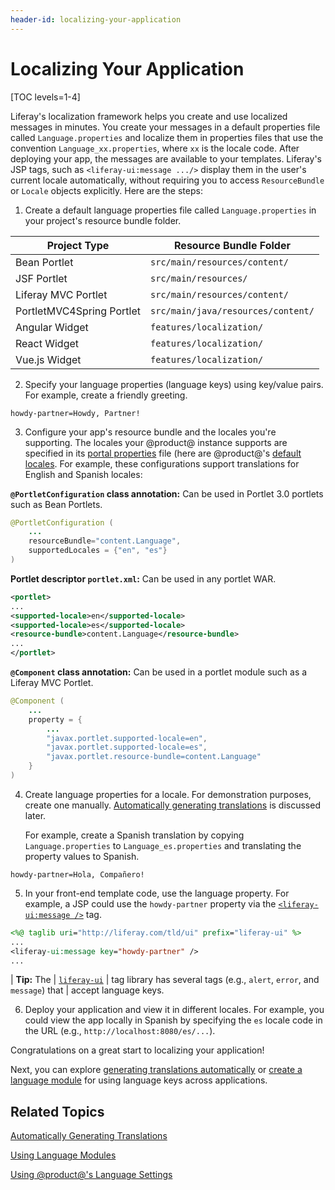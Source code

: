 ```yaml
---
header-id: localizing-your-application
---
```


# Localizing Your Application

[TOC levels=1-4]

Liferay's localization framework helps you create and use localized messages
in minutes. You create your messages in a default properties file called
`Language.properties` and localize them in properties files that use the
convention `Language_xx.properties`, where `xx` is the locale code. After
deploying your app, the messages are available to your templates. Liferay's JSP
tags, such as `<liferay-ui:message .../>` display them in the user's current
locale automatically, without requiring you to access
`ResourceBundle` or `Locale` objects explicitly. Here are the steps: 

1.  Create a default language properties file called `Language.properties` in 
    your project's resource bundle folder. 

| Project Type              | Resource Bundle Folder |
| ------------------------- | ---------------------- |
| Bean Portlet              | `src/main/resources/content/` |
| JSF Portlet               | `src/main/resources/` |
| Liferay MVC Portlet       | `src/main/resources/content/` |
| PortletMVC4Spring Portlet | `src/main/java/resources/content/` |
| Angular Widget            | `features/localization/` |
| React Widget              | `features/localization/` |
| Vue.js Widget             | `features/localization/` |

2.  Specify your language properties (language keys) using key/value pairs. For 
    example, create a friendly greeting. 

```properties
howdy-partner=Howdy, Partner!
```

3.  Configure your app's resource bundle and the locales you're supporting. The 
    locales your @product@ instance supports are specified in its [portal
    properties](/docs/7-2/deploy/-/knowledge_base/d/portal-properties) file
    (here are @product@'s [default
    locales]((@platform-ref@/7.2-latest/propertiesdoc/portal.properties.html#Languages%20and%20Time%20Zones)).
    For example, these configurations support translations for English and
    Spanish locales: 

**`@PortletConfiguration` class annotation:** Can be used in Portlet 3.0
portlets such as Bean Portlets.

```java
@PortletConfiguration (
    ...
    resourceBundle="content.Language",
    supportedLocales = {"en", "es"}
)
```

**Portlet descriptor `portlet.xml`:** Can be used in any portlet WAR. 

```xml 
<portlet>
...
<supported-locale>en</supported-locale>
<supported-locale>es</supported-locale>
<resource-bundle>content.Language</resource-bundle>
...
</portlet>
```

**`@Component` class annotation:** Can be used in a portlet module such as a
Liferay MVC Portlet. 

```java
@Component (
    ...
    property = {
        ...
        "javax.portlet.supported-locale=en",
        "javax.portlet.supported-locale=es",
        "javax.portlet.resource-bundle=content.Language"
    }
)
```

4.  Create language properties for a locale. For demonstration purposes, create 
    one manually. [Automatically generating
    translations](/docs/7-2/frameworks/-/knowledge_base/f/automatically-generating-translations)
    is discussed later.

    For example, create a Spanish translation by copying `Language.properties`
    to `Language_es.properties` and translating the property values to Spanish. 

```properties 
howdy-partner=Hola, Compañero!
```

5.  In your front-end template code, use the language property. For example, a 
    JSP could use the `howdy-partner` property via the
    [`<liferay-ui:message />`](@platform-ref@/7.2-latest/taglibs/util-taglib/liferay-ui/message.html) tag. 

```jsp
<%@ taglib uri="http://liferay.com/tld/ui" prefix="liferay-ui" %> 
...
<liferay-ui:message key="howdy-partner" />
...
```

| **Tip:** The
| [`liferay-ui`](@platform-ref@/7.2-latest/taglibs/util-taglib/liferay-ui/tld-summary.html)
| tag library has several tags (e.g., `alert`, `error`, and `message`) that
| accept language keys. 

6.  Deploy your application and view it in different locales. For example, you 
    could view the app locally in Spanish by specifying the `es` locale code in
    the URL (e.g., `http://localhost:8080/es/...`). 

Congratulations on a great start to localizing your application!

Next, you can explore [generating translations automatically](/docs/7-2/frameworks/-/knowledge_base/f/automatically-generating-translations) 
or [create a language module](/docs/7-2/frameworks/-/knowledge_base/f/creating-a-language-module) 
for using language keys across applications. 

## Related Topics 

[Automatically Generating Translations](/docs/7-2/frameworks/-/knowledge_base/f/automatically-generating-translations)

[Using Language Modules](/docs/7-2/frameworks/-/knowledge_base/f/using-a-language-module)

[Using @product@'s Language Settings](/docs/7-2/frameworks/-/knowledge_base/f//docs/7-1/tutorials/-/knowledge_base/t/using-liferays-language-settings)
